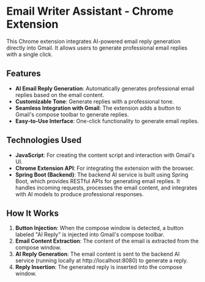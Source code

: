 # Email Writer Assistant - Chrome Extension

This Chrome extension integrates AI-powered email reply generation directly into Gmail. It allows users to generate professional email replies with a single click.

## Features

- **AI Email Reply Generation**: Automatically generates professional email replies based on the email content.
- **Customizable Tone**: Generate replies with a professional tone.
- **Seamless Integration with Gmail**: The extension adds a button to Gmail's compose toolbar to generate replies.
- **Easy-to-Use Interface**: One-click functionality to generate email replies.

## Technologies Used

- **JavaScript**: For creating the content script and interaction with Gmail's UI.
- **Chrome Extension API**: For integrating the extension with the browser.
- **Spring Boot (Backend)**: The backend AI service is built using Spring Boot, which provides RESTful APIs for generating email replies. It handles incoming requests, processes the email content, and integrates with AI models to produce professional responses.

## How It Works

1. **Button Injection**: When the compose window is detected, a button labeled "AI Reply" is injected into Gmail's compose toolbar.
2. **Email Content Extraction**: The content of the email is extracted from the compose window.
3. **AI Reply Generation**: The email content is sent to the backend AI service (running locally at http://localhost:8080) to generate a reply.
4. **Reply Insertion**: The generated reply is inserted into the compose window.
